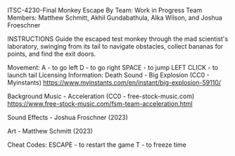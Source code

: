 ITSC-4230-Final
Monkey Escape
By Team: Work in Progress Team Members: Matthew Schmitt, Akhil Gundabathula, Alka Wilson, and Joshua Froeschner

INSTRUCTIONS
Guide the escaped test monkey through the mad scientist's laboratory, swinging from its tail to navigate obstacles, collect bananas for points, and find the exit doors.

Movement:
A - to go left
D - to go right
SPACE - to jump
LEFT CLICK - to launch tail
Licensing Information:
Death Sound - Big Explosion (CC0 - Myinstants) https://www.myinstants.com/en/instant/big-explosion-59110/

Background Music - Acceleration (CC0 - free-stock-music.com) https://www.free-stock-music.com/fsm-team-acceleration.html

Sound Effects - Joshua Froschner (2023)

Art - Matthew Schmitt (2023)

Cheat Codes:
ESCAPE - to restart the game
T - to freeze time
